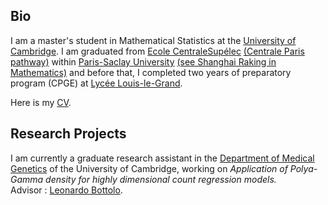 ## Bio

I am a master's student in Mathematical Statistics at the [University of Cambridge](http://www.dpmms.cam.ac.uk/). I am graduated from [Ecole CentraleSupélec](https://en.wikipedia.org/wiki/CentraleSup%C3%A9lec) [(Centrale Paris pathway)](https://en.wikipedia.org/wiki/%C3%89cole_Centrale_Paris) within [Paris-Saclay University](https://en.wikipedia.org/wiki/Paris-Saclay_University) [(see Shanghai Raking in Mathematics)](http://www.shanghairanking.com/Shanghairanking-Subject-Rankings/mathematics.html) and before that, I completed two years of preparatory program (CPGE) at [Lycée Louis-le-Grand](https://en.wikipedia.org/wiki/Lyc%C3%A9e_Louis-le-Grand).  

Here is my [CV](CV-Github.pdf).

## Research Projects

I am currently a graduate research assistant in the [Department of Medical Genetics](https://medgen.medschl.cam.ac.uk/) of the University of Cambridge, working on *Application of Polya-Gamma density for highly dimensional count regression models.*  
Advisor : [Leonardo Bottolo](https://www.c2d3.cam.ac.uk/directory/266/dr-leonardo-bottolo).


